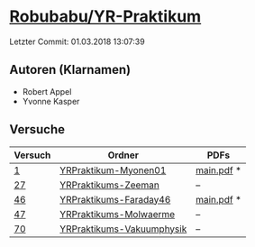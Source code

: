 # [Robubabu/YR-Praktikum](https://github.com/Robubabu/YR-Praktikum)

Letzter Commit: 01.03.2018 13:07:39

## Autoren (Klarnamen)
- Robert Appel
- Yvonne Kasper

## Versuche

|       Versuch        |                                                  Ordner                                                   |                                                                           PDFs                                                                            |
|----------------------|-----------------------------------------------------------------------------------------------------------|-----------------------------------------------------------------------------------------------------------------------------------------------------------|
|[1](../../versuch/1)  |[YRPraktikum-Myonen01](https://github.com/Robubabu/YR-Praktikum/tree/master/YRPraktikum-Myonen01)          |[main.pdf](https://docs.google.com/viewer?url=https://raw.githubusercontent.com/NicoWeio/awesome-ap-pdfs/main/Robubabu%E2%88%95YR-Praktikum/1/main.pdf) \* |
|[27](../../versuch/27)|[YRPraktikums-Zeeman](https://github.com/Robubabu/YR-Praktikum/tree/master/YRPraktikums-Zeeman)            |–                                                                                                                                                          |
|[46](../../versuch/46)|[YRPraktikums-Faraday46](https://github.com/Robubabu/YR-Praktikum/tree/master/YRPraktikums-Faraday46)      |[main.pdf](https://docs.google.com/viewer?url=https://raw.githubusercontent.com/NicoWeio/awesome-ap-pdfs/main/Robubabu%E2%88%95YR-Praktikum/46/main.pdf) \*|
|[47](../../versuch/47)|[YRPraktikums-Molwaerme](https://github.com/Robubabu/YR-Praktikum/tree/master/YRPraktikums-Molwaerme)      |–                                                                                                                                                          |
|[70](../../versuch/70)|[YRPraktikums-Vakuumphysik](https://github.com/Robubabu/YR-Praktikum/tree/master/YRPraktikums-Vakuumphysik)|–                                                                                                                                                          |
